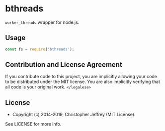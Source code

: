 # bthreads

`worker_threads` wrapper for node.js.

## Usage

``` js
const fs = require('bthreads');
```

## Contribution and License Agreement

If you contribute code to this project, you are implicitly allowing your code
to be distributed under the MIT license. You are also implicitly verifying that
all code is your original work. `</legalese>`

## License

- Copyright (c) 2014-2019, Christopher Jeffrey (MIT License).

See LICENSE for more info.

[gc]: https://en.wikipedia.org/wiki/Golomb_coding
